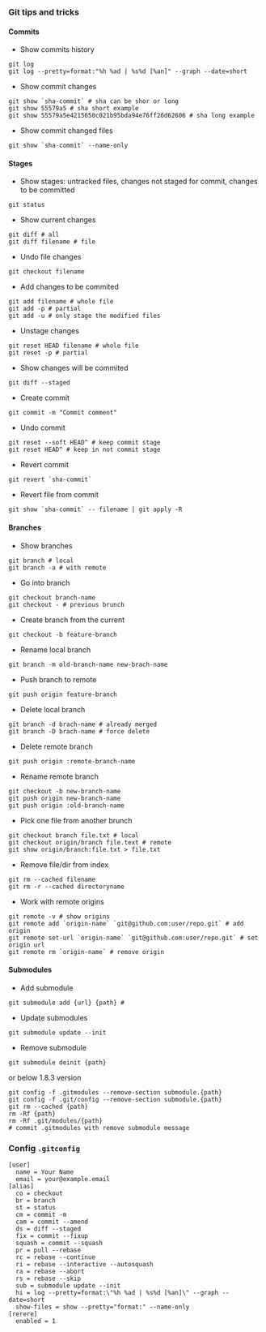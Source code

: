 ### Git tips and tricks

#### Commits

* Show commits history
```
git log
git log --pretty=format:"%h %ad | %s%d [%an]" --graph --date=short
```

* Show commit changes
```
git show `sha-commit` # sha can be shor or long
git show 55579a5 # sha short example
git show 55579a5e4215650c021b95bda94e76ff26d62606 # sha long example
```

* Show commit changed files
```
git show `sha-commit` --name-only
```

#### Stages

* Show stages: untracked files, changes not staged for commit, changes to be committed
```
git status
```

* Show current changes
```
git diff # all
git diff filename # file
```

* Undo file changes
```
git checkout filename
```

* Add changes to be commited
```
git add filename # whole file
git add -p # partial
git add -u # only stage the modified files
```

* Unstage changes
```
git reset HEAD filename # whole file
git reset -p # partial
```

* Show changes will be commited
```
git diff --staged
```

* Create commit
```
git commit -m "Commit comment"
```

* Undo commit
```
git reset --soft HEAD^ # keep commit stage
git reset HEAD^ # keep in not commit stage
```

* Revert commit
```
git revert `sha-commit`
```

* Revert file from commit
```
git show `sha-commit` -- filename | git apply -R
```

#### Branches

* Show branches
```
git branch # local
git branch -a # with remote
```

* Go into branch
```
git checkout branch-name
git checkout - # previous brunch
```

* Create branch from the current 
```
git checkout -b feature-branch
```

* Rename local branch
```
git branch -m old-branch-name new-brach-name
```

* Push branch to remote 
```
git push origin feature-branch
```

* Delete local branch
```
git branch -d brach-name # already merged
git branch -D brach-name # force delete
```

* Delete remote branch
```
git push origin :remote-branch-name
```

* Rename remote branch
```
git checkout -b new-branch-name
git push origin new-branch-name
git push origin :old-branch-name
```

* Pick one file from another brunch
```
git checkout branch file.txt # local
git checkout origin/branch file.text # remote
git show origin/branch:file.txt > file.txt
```

* Remove file/dir from index
```
git rm --cached filename
git rm -r --cached directoryname
```

* Work with remote origins
```
git remote -v # show origins
git remote add `origin-name` `git@github.com:user/repo.git` # add origin
git remote set-url `origin-name` `git@github.com:user/repo.git` # set origin url
git remote rm `origin-name` # remove origin
```

#### Submodules

* Add submodule
```
git submodule add {url} {path} #
```

* Update submodules
```
git submodule update --init
```

* Remove submodule
```
git submodule deinit {path}
```
or below 1.8.3 version
```
git config -f .gitmodules --remove-section submodule.{path}
git config -f .git/config --remove-section submodule.{path}
git rm --cached {path}
rm -Rf {path}
rm -Rf .git/modules/{path}
# commit .gitmodules with remove submodule message
```

### Config `.gitconfig`
```
[user]
  name = Your Name
  email = your@example.email
[alias]
  co = checkout
  br = branch
  st = status
  cm = commit -m
  cam = commit --amend
  ds = diff --staged
  fix = commit --fixup
  squash = commit --squash
  pr = pull --rebase
  rc = rebase --continue
  ri = rebase --interactive --autosquash
  ra = rebase --abort
  rs = rebase --skip
  sub = submodule update --init
  hi = log --pretty=format:\"%h %ad | %s%d [%an]\" --graph --date=short
  show-files = show --pretty="format:" --name-only
[rerere]
  enabled = 1
```
